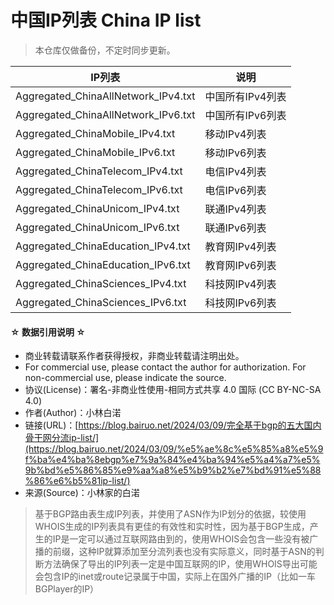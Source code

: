 # 中国IP列表 China IP list

> 本仓库仅做备份，不定时同步更新。

| IP列表 | 说明 |
| ----------- | ----------- |
| Aggregated_ChinaAllNetwork_IPv4.txt | 中国所有IPv4列表 |
| Aggregated_ChinaAllNetwork_IPv6.txt | 中国所有IPv6列表 |
| Aggregated_ChinaMobile_IPv4.txt | 移动IPv4列表 |
| Aggregated_ChinaMobile_IPv6.txt | 移动IPv6列表 |
| Aggregated_ChinaTelecom_IPv4.txt | 电信IPv4列表 |
| Aggregated_ChinaTelecom_IPv6.txt | 电信IPv6列表 |
| Aggregated_ChinaUnicom_IPv4.txt | 联通IPv4列表 |
| Aggregated_ChinaUnicom_IPv6.txt | 联通IPv6列表 |
| Aggregated_ChinaEducation_IPv4.txt | 教育网IPv4列表 |
| Aggregated_ChinaEducation_IPv6.txt | 教育网IPv6列表 |
| Aggregated_ChinaSciences_IPv4.txt | 科技网IPv4列表 |
| Aggregated_ChinaSciences_IPv6.txt | 科技网IPv6列表 |

#### ☆ 数据引用说明 ☆

* 商业转载请联系作者获得授权，非商业转载请注明出处。
* For commercial use, please contact the author for authorization. For non-commercial use, please indicate the source.
* 协议(License)：署名-非商业性使用-相同方式共享 4.0 国际 (CC BY-NC-SA 4.0)
* 作者(Author)：小林白渃
* 链接(URL)：[https://blog.bairuo.net/2024/03/09/完全基于bgp的五大国内骨干网分流ip-list/](https://blog.bairuo.net/2024/03/09/%e5%ae%8c%e5%85%a8%e5%9f%ba%e4%ba%8ebgp%e7%9a%84%e4%ba%94%e5%a4%a7%e5%9b%bd%e5%86%85%e9%aa%a8%e5%b9%b2%e7%bd%91%e5%88%86%e6%b5%81ip-list/)
* 来源(Source)：小林家的白渃

> 基于BGP路由表生成IP列表，并使用了ASN作为IP划分的依据，较使用WHOIS生成的IP列表具有更佳的有效性和实时性，因为基于BGP生成，产生的IP是一定可以通过互联网路由到的，使用WHOIS会包含一些没有被广播的前缀，这种IP就算添加至分流列表也没有实际意义，同时基于ASN的判断方法确保了导出的IP列表一定是中国互联网的IP，使用WHOIS导出可能会包含IP的inet或route记录属于中国，实际上在国外广播的IP（比如一车BGPlayer的IP）
